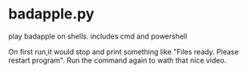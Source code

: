 # badapple.py
play badapple on shells. includes cmd and powershell

On first run,it would stop and print something like "Files ready. Please restart program".
Run the command again to wath that nice video.
